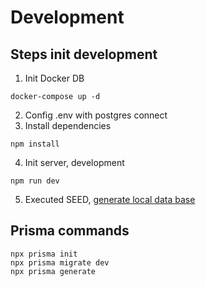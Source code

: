 # Development

## Steps init development

1. Init Docker DB

```
docker-compose up -d
```

2. Config .env with postgres connect
3. Install dependencies

```
npm install
```

4. Init server, development

```
npm run dev
```

5. Executed SEED, [generate local data base](http://localhost:3000/api/api/seed)

## Prisma commands

```
npx prisma init
npx prisma migrate dev
npx prisma generate
```
